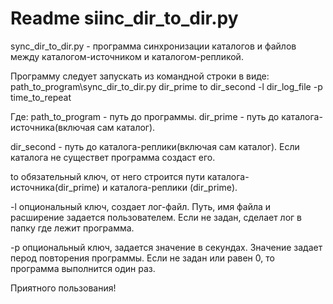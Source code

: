 # Readme siinc_dir_to_dir.py

sync_dir_to_dir.py - программа синхронизации каталогов и файлов между каталогом-источником и каталогом-репликой.

Программу следует запускать из командной строки в виде: path_to_program\sync_dir_to_dir.py dir_prime to dir_second  -l dir_log_file  -p  time_to_repeat

Где:
path_to_program - путь до программы.
dir_prime - путь до каталога-источника(включая сам каталог).

dir_second - путь до каталога-реплики(включая сам каталог). Если каталога не существет программа создаст его.

to  обязательный ключ, от него строится пути каталога-источника(dir_prime) и каталога-реплики (dir_prime).

-l опциональный ключ, создает лог-файл. Путь, имя файла и расширение задается пользователем. Если не задан, сделает лог в папку где лежит программа. 

-p  опциональный ключ, задается значение в секундах. Значение задает перод повторения программы. Если не задан или равен 0, то программа выполнится  один раз.

Приятного пользования! 
